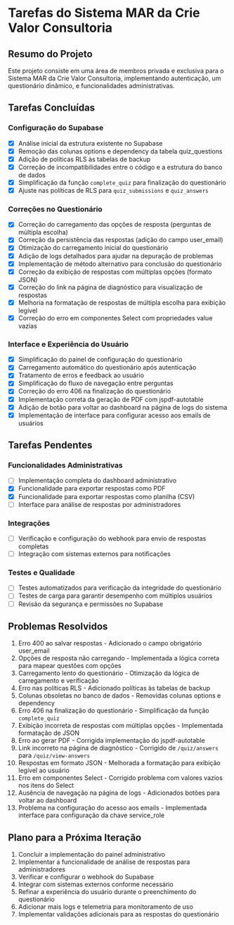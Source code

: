 
# Tarefas do Sistema MAR da Crie Valor Consultoria

## Resumo do Projeto
Este projeto consiste em uma área de membros privada e exclusiva para o Sistema MAR da Crie Valor Consultoria, implementando autenticação, um questionário dinâmico, e funcionalidades administrativas.

## Tarefas Concluídas

### Configuração do Supabase
- [x] Análise inicial da estrutura existente no Supabase
- [x] Remoção das colunas options e dependency da tabela quiz_questions
- [x] Adição de políticas RLS às tabelas de backup
- [x] Correção de incompatibilidades entre o código e a estrutura do banco de dados
- [x] Simplificação da função `complete_quiz` para finalização do questionário
- [x] Ajuste nas políticas de RLS para `quiz_submissions` e `quiz_answers`

### Correções no Questionário
- [x] Correção do carregamento das opções de resposta (perguntas de múltipla escolha)
- [x] Correção da persistência das respostas (adição do campo user_email)
- [x] Otimização do carregamento inicial do questionário
- [x] Adição de logs detalhados para ajudar na depuração de problemas
- [x] Implementação de método alternativo para conclusão do questionário
- [x] Correção da exibição de respostas com múltiplas opções (formato JSON)
- [x] Correção do link na página de diagnóstico para visualização de respostas
- [x] Melhoria na formatação de respostas de múltipla escolha para exibição legível
- [x] Correção do erro em componentes Select com propriedades value vazias 

### Interface e Experiência do Usuário
- [x] Simplificação do painel de configuração do questionário
- [x] Carregamento automático do questionário após autenticação
- [x] Tratamento de erros e feedback ao usuário
- [x] Simplificação do fluxo de navegação entre perguntas
- [x] Correção do erro 406 na finalização do questionário
- [x] Implementação correta da geração de PDF com jspdf-autotable
- [x] Adição de botão para voltar ao dashboard na página de logs do sistema
- [x] Implementação de interface para configurar acesso aos emails de usuários

## Tarefas Pendentes

### Funcionalidades Administrativas
- [ ] Implementação completa do dashboard administrativo
- [x] Funcionalidade para exportar respostas como PDF
- [x] Funcionalidade para exportar respostas como planilha (CSV)
- [ ] Interface para análise de respostas por administradores

### Integrações
- [ ] Verificação e configuração do webhook para envio de respostas completas
- [ ] Integração com sistemas externos para notificações

### Testes e Qualidade
- [ ] Testes automatizados para verificação da integridade do questionário
- [ ] Testes de carga para garantir desempenho com múltiplos usuários
- [ ] Revisão da segurança e permissões no Supabase

## Problemas Resolvidos
1. Erro 400 ao salvar respostas - Adicionado o campo obrigatório user_email
2. Opções de resposta não carregando - Implementada a lógica correta para mapear questões com opções
3. Carregamento lento do questionário - Otimização da lógica de carregamento e verificação
4. Erro nas políticas RLS - Adicionado políticas às tabelas de backup
5. Colunas obsoletas no banco de dados - Removidas colunas options e dependency
6. Erro 406 na finalização do questionário - Simplificação da função `complete_quiz`
7. Exibição incorreta de respostas com múltiplas opções - Implementada formatação de JSON
8. Erro ao gerar PDF - Corrigida implementação do jspdf-autotable
9. Link incorreto na página de diagnóstico - Corrigido de `/quiz/answers` para `/quiz/view-answers`
10. Respostas em formato JSON - Melhorada a formatação para exibição legível ao usuário
11. Erro em componentes Select - Corrigido problema com valores vazios nos itens do Select
12. Ausência de navegação na página de logs - Adicionados botões para voltar ao dashboard
13. Problema na configuração do acesso aos emails - Implementada interface para configuração da chave service_role

## Plano para a Próxima Iteração
1. Concluir a implementação do painel administrativo
2. Implementar a funcionalidade de análise de respostas para administradores
3. Verificar e configurar o webhook do Supabase
4. Integrar com sistemas externos conforme necessário
5. Refinar a experiência do usuário durante o preenchimento do questionário
6. Adicionar mais logs e telemetria para monitoramento de uso
7. Implementar validações adicionais para as respostas do questionário
